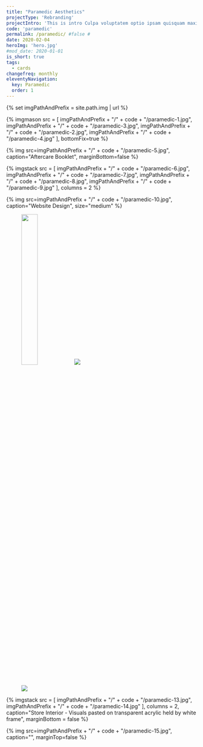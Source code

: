 ```yaml
---
title: "Paramedic Aesthetics"
projectType: 'Rebranding'
projectIntro: 'This is intro Culpa voluptatem optio ipsam quisquam maxime nihil nisi reprehenderit nam labore quo animi, autem adipisci explicabo fugit exercitationem deserunt nobis minima magni tempora eum est aliquid. Reiciendis accusamus nam voluptatum dicta tenetur'
code: 'paramedic'
permalink: /paramedic/ #false #
date: 2020-02-04
heroImg: 'hero.jpg'
#mod_date: 2020-01-01
is_short: true
tags: 
  - cards
changefreq: monthly
eleventyNavigation:
  key: Paramedic
  order: 1
---
```

{% set imgPathAndPrefix = site.path.img | url %}

{% imgmason src = [
            imgPathAndPrefix + "/" + code + "/paramedic-1.jpg", 
            imgPathAndPrefix + "/" + code + "/paramedic-3.jpg",
            imgPathAndPrefix + "/" + code + "/paramedic-2.jpg", 
            imgPathAndPrefix + "/" + code + "/paramedic-4.jpg"
          ],
          bottomFix=true
%}

{% img src=imgPathAndPrefix + "/" + code + "/paramedic-5.jpg", caption="Aftercare Booklet", marginBottom=false %}

{% imgstack src = [
            imgPathAndPrefix + "/" + code + "/paramedic-6.jpg", 
            imgPathAndPrefix + "/" + code + "/paramedic-7.jpg", 
            imgPathAndPrefix + "/" + code + "/paramedic-8.jpg",
            imgPathAndPrefix + "/" + code + "/paramedic-9.jpg"
          ],
          columns = 2
%}

{% img src=imgPathAndPrefix + "/" + code + "/paramedic-10.jpg", caption="Website Design", size="medium" %}

<!-- {% imgstack src = [
            imgPathAndPrefix + "/" + code + "/paramedic-11.jpg", 
            imgPathAndPrefix + "/" + code + "/paramedic-12.jpg"
          ],
          columns = 2
%} -->

<figure class="stack stack--two">
  <div class="stack__item animateWrap">
    <img src="{{imgPathAndPrefix + "/" + code + "/paramedic-11-animate.gif"}}" class="animateWrap__animateItem" style="width: 32%;height: auto;right: 5.4%;top: 9.3%;">
    <img src="{{imgPathAndPrefix + "/" + code + "/paramedic-11.jpg"}}">
  </div>
  <img src="{{imgPathAndPrefix + "/" + code + "/paramedic-12.jpg"}}" class="stack__item">
</figure>

{% imgstack src = [
            imgPathAndPrefix + "/" + code + "/paramedic-13.jpg", 
            imgPathAndPrefix + "/" + code + "/paramedic-14.jpg"
          ],
          columns = 2,
          caption="Store Interior - Visuals pasted on transparent acrylic held by white frame",
          marginBottom = false
%}


{% img src=imgPathAndPrefix + "/" + code + "/paramedic-15.jpg", caption="", marginTop=false %}